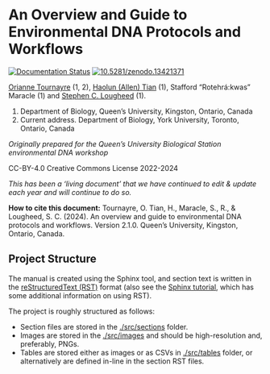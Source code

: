 # An Overview and Guide to Environmental DNA Protocols and Workflows

[![Documentation Status](https://readthedocs.org/projects/edna-manual/badge/?version=stable)](https://edna-manual.readthedocs.io/en/stable/?badge=stable)
[![10.5281/zenodo.13421371](https://zenodo.org/badge/DOI/10.5281/zenodo.13421371.svg)](https://doi.org/10.5281/zenodo.13421371)

[Orianne Tournayre](https://oriannetournayre.wixsite.com/website) (1, 2), 
[Haolun (Allen) Tian](https://allensgallery.ca/) (1), 
Stafford “Rotehrá:kwas” Maracle (1)
and [Stephen C. Lougheed](https://sclougheed.ca/) (1).

1. Department of Biology, Queen’s University, Kingston, Ontario, Canada
2. Current address. Department of Biology, York University, Toronto, Ontario, Canada


*Originally prepared for the Queen’s University Biological Station environmental
DNA workshop*

CC-BY-4.0 Creative Commons License 2022-2024

*This has been a ‘living document’ that we have continued to edit & update each year and will continue to do so.*

**How to cite this document:** Tournayre, O. Tian, H., Maracle, S., R., & Lougheed, S. C. (2024). An overview and guide 
to environmental DNA protocols and workflows. Version 2.1.0. Queen’s University, Kingston, Ontario, Canada.


## Project Structure

The manual is created using the Sphinx tool, and section text is written in the 
[reStructuredText (RST)](https://docutils.sourceforge.io/docs/user/rst/quickref.html) format (also see the 
[Sphinx tutorial](https://sphinx-tutorial.readthedocs.io/), which has some additional information on using RST).

The project is roughly structured as follows:

* Section files are stored in the [./src/sections](./src/sections) folder. 
* Images are stored in the [./src/images](./src/images) and should be high-resolution and, preferably, PNGs.
* Tables are stored either as images or as CSVs in [./src/tables](./src/tables) folder, or alternatively are defined 
  in-line in the section RST files.
